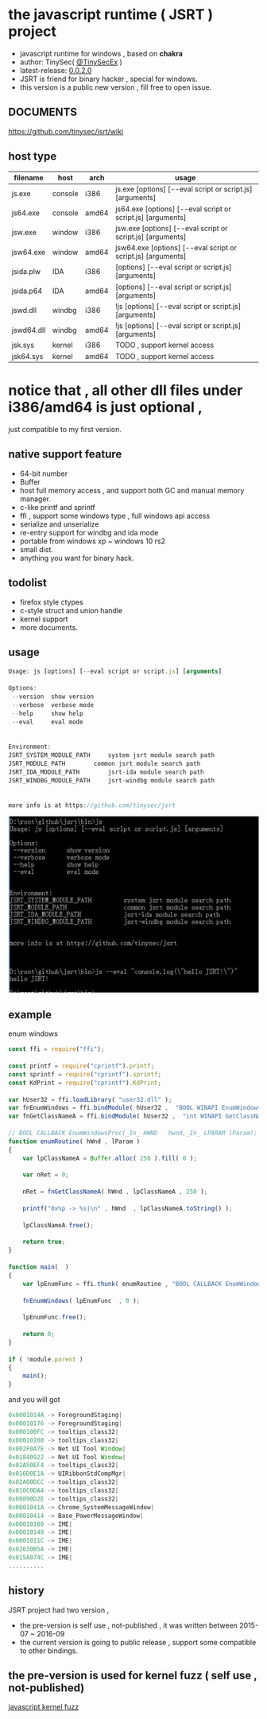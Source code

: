 # the javascript runtime ( JSRT ) project

* javascript runtime for windows , based on **chakra**
* author: TinySec( <a href="https://twitter.com/TinySecEx" target="_blank">@TinySecEx</a> )
* latest-release: <a href="https://github.com/tinysec/jsrt/releases/tag/v0.0.2.0" target="_blank">0.0.2.0</a> 
* JSRT is  friend for binary hacker , special for windows.
* this version is a public new version , fill free to open issue.

## DOCUMENTS
<a href="https://github.com/tinysec/jsrt/wiki" target="_blank">https://github.com/tinysec/jsrt/wiki</a> 

## host type

| filename | host | arch  | usage |
| ------| ------ | ------ |------ | 
| js.exe  | console | i386  | js.exe [options] [--eval script or script.js] [arguments] 
| js64.exe  | console | amd64  | js64.exe [options] [--eval script or script.js] [arguments] 
| jsw.exe  | window | i386  | jsw.exe [options] [--eval script or script.js] [arguments]|  
| jsw64.exe  | window | amd64  | jsw64.exe [options] [--eval script or script.js] [arguments]  
| jsida.plw  | IDA | i386  | [options] [--eval script or script.js] [arguments]  
| jsida.p64  | IDA | amd64  | [options] [--eval script or script.js] [arguments]  
| jswd.dll  | windbg | i386  | !js [options] [--eval script or script.js] [arguments] 
| jswd64.dll  | windbg | amd64  | !js [options] [--eval script or script.js] [arguments]  
| jsk.sys  | kernel | i386  | TODO , support kernel access
| jsk64.sys  | kernel | amd64  | TODO , support kernel access

# notice that , all other dll files under i386/amd64 is just optional ,
just  compatible to my first version.

## native support feature
* 64-bit number
* Buffer
* host full memory access , and support both GC and manual memory manager.
* c-like printf and sprintf
* ffi , support some windows type , full windows api access
* serialize and unserialize
* re-entry support for windbg and ida mode
* portable from windows xp ~ windows 10 rs2
* small dist.
* anything you want for binary hack.

## todolist
* firefox style ctypes
* c-style struct and union handle
* kernel support
* more documents.


## usage
```javascript
Usage: js [options] [--eval script or script.js] [arguments]

Options: 
 --version	show version
 --verbose	verbose mode
 --help		show help
 --eval		eval mode


Environment: 
JSRT_SYSTEM_MODULE_PATH		system jsrt module search path
JSRT_MODULE_PATH		common jsrt module search path
JSRT_IDA_MODULE_PATH		jsrt-ida module search path
JSRT_WINDBG_MODULE_PATH		jsrt-windbg module search path


more info is at https://github.com/tinysec/jsrt
```
![jsrt](jsrt.jpg)

## example
enum windows

```javascript
const ffi = require("ffi");

const printf = require("cprintf").printf;
const sprintf = require("cprintf").sprintf;
const KdPrint = require("cprintf").KdPrint;

var hUser32 = ffi.loadLibrary( "user32.dll" );
var fnEnumWindows = ffi.bindModule( hUser32 ,  "BOOL WINAPI EnumWindows(_In_ void* lpEnumFunc,_In_ LPARAM      lParam); "  );
var fnGetClassNameA = ffi.bindModule( hUser32 ,  "int WINAPI GetClassNameA(_In_  HWND   hWnd,_Out_ LPTSTR lpClassName,_In_  int    nMaxCount);"  );

// BOOL CALLBACK EnumWindowsProc(_In_ HWND   hwnd,_In_ LPARAM lParam);
function enumRoutine( hWnd , lParam )
{
	var lpClassNameA = Buffer.alloc( 250 ).fill( 0 );

	var nRet = 0;
	
	nRet = fnGetClassNameA( hWnd , lpClassNameA , 250 );
	
	printf("0x%p -> %s|\n" , hWnd  , lpClassNameA.toString() );
	
	lpClassNameA.free();

	return true;
}

function main(  )
{
	var lpEnumFunc = ffi.thunk( enumRoutine , "BOOL CALLBACK EnumWindowsProc(_In_ HWND   hwnd,_In_ LPARAM lParam);"   );

	fnEnumWindows( lpEnumFunc  , 0 );

	lpEnumFunc.free();
	
	return 0;
}

if ( !module.parent )
{
	main();
}
```

and you will got
```javascript
0x0001014A -> ForegroundStaging|
0x00010176 -> ForegroundStaging|
0x000100FC -> tooltips_class32|
0x00010100 -> tooltips_class32|
0x002F0A7E -> Net UI Tool Window|
0x01840922 -> Net UI Tool Window|
0x02A50EF4 -> tooltips_class32|
0x016D0E1A -> UIRibbonStdCompMgr|
0x02A00DCC -> tooltips_class32|
0x010C0DA4 -> tooltips_class32|
0x00890D2E -> tooltips_class32|
0x0001041A -> Chrome_SystemMessageWindow|
0x00010414 -> Base_PowerMessageWindow|
0x00010180 -> IME|
0x00010148 -> IME|
0x0001011C -> IME|
0x02630B5A -> IME|
0x015A074C -> IME|
..........
```



## history
JSRT project had two version ,
* the pre-version is self use , not-published , it was written between 2015-07 ~ 2016-09
* the current version is going to public release , support  some compatible to other bindings. 


## the pre-version is used for kernel fuzz ( self use , not-published)
[javascript kernel fuzz](https://github.com/tinysec/public/tree/master/FuzzWindowsKernelViaJavascript)


